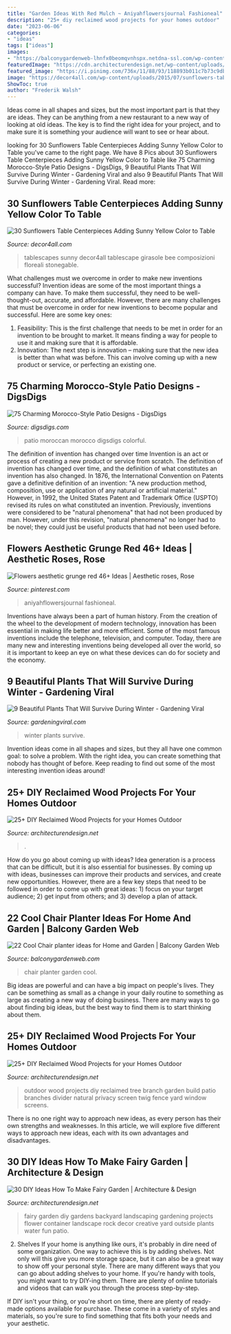 ```yaml
---
title: "Garden Ideas With Red Mulch ~ Aniyahflowersjournal Fashioneal"
description: "25+ diy reclaimed wood projects for your homes outdoor"
date: "2023-06-06"
categories:
- "ideas"
tags: ["ideas"]
images:
- "https://balconygardenweb-lhnfx0beomqvnhspx.netdna-ssl.com/wp-content/uploads/2016/02/chair-planter-ideas.jpg"
featuredImage: "https://cdn.architecturendesign.net/wp-content/uploads/2015/05/AD-Outdoor-Reclaimed-Wood-Projects-2.jpg"
featured_image: "https://i.pinimg.com/736x/11/88/93/118893b011c7b73c9dbe8766a5f94cff.jpg"
image: "https://decor4all.com/wp-content/uploads/2015/07/sunflowers-table-centerpieces-decoration-ideas-14.jpg"
ShowToc: true
author: "Frederik Walsh"
---
```



Ideas come in all shapes and sizes, but the most important part is that they are ideas. They can be anything from a new restaurant to a new way of looking at old ideas. The key is to find the right idea for your project, and to make sure it is something your audience will want to see or hear about.

	

		
looking for 30 Sunflowers Table Centerpieces Adding Sunny Yellow Color to Table you've came to the right page. We have 8 Pics about 30 Sunflowers Table Centerpieces Adding Sunny Yellow Color to Table like 75 Charming Morocco-Style Patio Designs - DigsDigs, 9 Beautiful Plants That Will Survive During Winter - Gardening Viral and also 9 Beautiful Plants That Will Survive During Winter - Gardening Viral. Read more:
		
    
## 30 Sunflowers Table Centerpieces Adding Sunny Yellow Color To Table

<img loading=lazy src="https://decor4all.com/wp-content/uploads/2015/07/sunflowers-table-centerpieces-decoration-ideas-14.jpg" onerror="this.onerror=null;this.src='https://tse3.mm.bing.net/th?id=OIP.CRwYCQHH39Zhd3iZ05Q59wAAAA&amp;pid=15.1';" alt="30 Sunflowers Table Centerpieces Adding Sunny Yellow Color to Table">

_Source: decor4all.com_

>tablescapes sunny decor4all tablescape girasole bee composizioni floreali stonegable. 

	

What challenges must we overcome in order to make new inventions successful?
Invention ideas are some of the most important things a company can have. To make them successful, they need to be well-thought-out, accurate, and affordable. However, there are many challenges that must be overcome in order for new inventions to become popular and successful. Here are some key ones:
1. Feasibility: This is the first challenge that needs to be met in order for an invention to be brought to market. It means finding a way for people to use it and making sure that it is affordable.
2. Innovation: The next step is innovation – making sure that the new idea is better than what was before. This can involve coming up with a new product or service, or perfecting an existing one. 
    
## 75 Charming Morocco-Style Patio Designs - DigsDigs

<img loading=lazy src="https://www.digsdigs.com/photos/2013/06/a-super-colorful-Moroccan-patio-with-bright-pillows-blankets-rugs-baskets-and-ottomans-plus-a-mirror-and-lights.jpg" onerror="this.onerror=null;this.src='https://tse3.mm.bing.net/th?id=OIP.zQlHFYmRoq_VFvwGmddpWgHaLI&amp;pid=15.1';" alt="75 Charming Morocco-Style Patio Designs - DigsDigs">

_Source: digsdigs.com_

>patio moroccan morocco digsdigs colorful. 

	

The definition of invention has changed over time
Invention is an act or process of creating a new product or service from scratch. The definition of invention has changed over time, and the definition of what constitutes an invention has also changed.  In 1876, the International Convention on Patents gave a definitive definition of an invention: "A new production method, composition, use or application of any natural or artificial material." 
However, in 1992, the United States Patent and Trademark Office (USPTO) revised its rules on what constituted an invention. Previously, inventions were considered to be "natural phenomena" that had not been produced by man. However, under this revision, "natural phenomena" no longer had to be novel; they could just be useful products that had not been used before.

    
## Flowers Aesthetic Grunge Red 46+ Ideas | Aesthetic Roses, Rose

<img loading=lazy src="https://i.pinimg.com/736x/11/88/93/118893b011c7b73c9dbe8766a5f94cff.jpg" onerror="this.onerror=null;this.src='https://tse4.mm.bing.net/th?id=OIP.9qvwUEuLIhiYmcG87r33awAAAA&amp;pid=15.1';" alt="Flowers aesthetic grunge red 46+ Ideas | Aesthetic roses, Rose">

_Source: pinterest.com_

>aniyahflowersjournal fashioneal. 

	

Inventions have always been a part of human history. From the creation of the wheel to the development of modern technology, innovation has been essential in making life better and more efficient. Some of the most famous inventions include the telephone, television, and computer. Today, there are many new and interesting inventions being developed all over the world, so it is important to keep an eye on what these devices can do for society and the economy.

    
## 9 Beautiful Plants That Will Survive During Winter - Gardening Viral

<img loading=lazy src="http://gardeningviral.com/wp-content/uploads/2017/10/be936eb5d88f4fd807674edc73c019ba.jpg" onerror="this.onerror=null;this.src='https://tse3.mm.bing.net/th?id=OIP.MJdVm4exfI8v8BJJAUwy4AHaLH&amp;pid=15.1';" alt="9 Beautiful Plants That Will Survive During Winter - Gardening Viral">

_Source: gardeningviral.com_

>winter plants survive. 

	

Invention ideas come in all shapes and sizes, but they all have one common goal: to solve a problem. With the right idea, you can create something that nobody has thought of before. Keep reading to find out some of the most interesting invention ideas around!

    
## 25+ DIY Reclaimed Wood Projects For Your Homes Outdoor

<img loading=lazy src="https://cdn.architecturendesign.net/wp-content/uploads/2015/05/AD-Outdoor-Reclaimed-Wood-Projects-2.jpg" onerror="this.onerror=null;this.src='https://tse1.mm.bing.net/th?id=OIP.0mmlY4TGyNcGmOzJRxWhHQHaLL&amp;pid=15.1';" alt="25+ DIY Reclaimed Wood Projects for your Homes Outdoor">

_Source: architecturendesign.net_

>. 

	

How do you go about coming up with ideas?
Idea generation is a process that can be difficult, but it is also essential for businesses. By coming up with ideas, businesses can improve their products and services, and create new opportunities. However, there are a few key steps that need to be followed in order to come up with great ideas: 1) focus on your target audience; 2) get input from others; and 3) develop a plan of attack.

    
## 22 Cool Chair Planter Ideas For Home And Garden | Balcony Garden Web

<img loading=lazy src="https://balconygardenweb-lhnfx0beomqvnhspx.netdna-ssl.com/wp-content/uploads/2016/02/chair-planter-ideas.jpg" onerror="this.onerror=null;this.src='https://tse3.mm.bing.net/th?id=OIP.k06abKpcKfKpUxdgqY3TrwHaJ4&amp;pid=15.1';" alt="22 Cool Chair planter ideas for Home and Garden | Balcony Garden Web">

_Source: balconygardenweb.com_

>chair planter garden cool. 

	

Big ideas are powerful and can have a big impact on people's lives. They can be something as small as a change in your daily routine to something as large as creating a new way of doing business. There are many ways to go about finding big ideas, but the best way to find them is to start thinking about them.

    
## 25+ DIY Reclaimed Wood Projects For Your Homes Outdoor

<img loading=lazy src="http://cdn.architecturendesign.net/wp-content/uploads/2015/05/AD-Outdoor-Reclaimed-Wood-Projects-12.jpg" onerror="this.onerror=null;this.src='https://tse1.mm.bing.net/th?id=OIP.dbpz8gnKtrarfrABtj8kwAHaMw&amp;pid=15.1';" alt="25+ DIY Reclaimed Wood Projects for your Homes Outdoor">

_Source: architecturendesign.net_

>outdoor wood projects diy reclaimed tree branch garden build patio branches divider natural privacy screen twig fence yard window screens. 

	

There is no one right way to approach new ideas, as every person has their own strengths and weaknesses. In this article, we will explore five different ways to approach new ideas, each with its own advantages and disadvantages.

    
## 30 DIY Ideas How To Make Fairy Garden | Architecture &amp; Design

<img loading=lazy src="http://cdn.architecturendesign.net/wp-content/uploads/2015/12/AD-DIY-Ideas-How-To-Make-Fairy-Garden-19.png" onerror="this.onerror=null;this.src='https://tse1.mm.bing.net/th?id=OIP.frF_FDonHlt1AnEiAc7tMgHaJ9&amp;pid=15.1';" alt="30 DIY Ideas How To Make Fairy Garden | Architecture &amp; Design">

_Source: architecturendesign.net_

>fairy garden diy gardens backyard landscaping gardening projects flower container landscape rock decor creative yard outside plants water fun patio. 

	

2. Shelves
If your home is anything like ours, it's probably in dire need of some organization. One way to achieve this is by adding shelves. Not only will this give you more storage space, but it can also be a great way to show off your personal style.
There are many different ways that you can go about adding shelves to your home. If you're handy with tools, you might want to try DIY-ing them. There are plenty of online tutorials and videos that can walk you through the process step-by-step.

If DIY isn't your thing, or you're short on time, there are plenty of ready-made options available for purchase. These come in a variety of styles and materials, so you're sure to find something that fits both your needs and your aesthetic.

